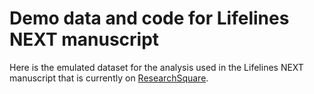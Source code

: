 # Demo data and code for Lifelines NEXT manuscript

Here is the emulated dataset for the analysis used in the Lifelines NEXT manuscript that is currently on [ResearchSquare](https://www.researchsquare.com/article/rs-5334252/v1).


